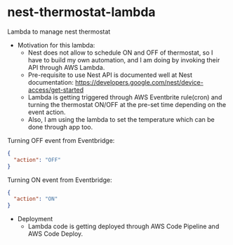 # nest-thermostat-lambda
Lambda to manage nest thermostat

* Motivation for this lambda:
  * Nest does not allow to schedule ON and OFF of thermostat, so I have to build my own automation, and I am doing by invoking their API through AWS Lambda.
  * Pre-requisite to use Nest API is documented well at Nest documentation: https://developers.google.com/nest/device-access/get-started
  * Lambda is getting triggered through AWS Eventbrite rule(cron) and turning the thermostat ON/OFF at the pre-set time depending on the event action.
  * Also, I am using the lambda to set the temperature which can be done through app too.


Turning OFF event from Eventbridge:
```json
{
  "action": "OFF"
}
```

Turning ON event from Eventbridge:
```json
{
  "action": "ON"
}
```

* Deployment
  * Lambda code is getting deployed through AWS Code Pipeline and AWS Code Deploy.